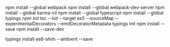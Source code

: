 npm install --global webpack
npm install --global webpack-dev-server
npm install --global karma-cli
npm install --global typescript 
npm install --global typings
npm init
tsc --init --target es5 --sourceMap --experimentalDecorators --emitDecoratorMetadata
typings init
npm install <name>--save
npm install <name>--save-dev

typings install es6-shim --ambient --save


